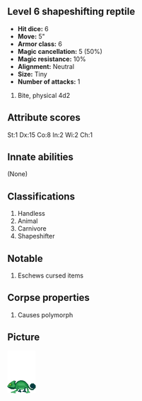 ## Level 6 shapeshifting reptile
- **Hit dice:** 6
- **Move:** 5"
- **Armor class:** 6
- **Magic cancellation:** 5 (50%)
- **Magic resistance:** 10%
- **Alignment:** Neutral
- **Size:** Tiny
- **Number of attacks:** 1
1. Bite, physical 4d2
## Attribute scores
St:1 Dx:15 Co:8 In:2 Wi:2 Ch:1
## Innate abilities
(None)
## Classifications
1. Handless
2. Animal
3. Carnivore
4. Shapeshifter
## Notable
1. Eschews cursed items
## Corpse properties
1. Causes polymorph
## Picture
![Chameleon](https://github.com/hyvanmielenpelit/GnollHackTileSet/blob/main/Monsters/chameleon/chameleon.png)
